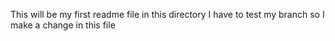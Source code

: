 This will be my first readme file in this directory
I have to test my branch so I make a change in this file
